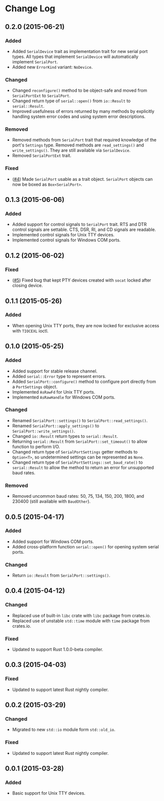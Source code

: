 # Change Log

## 0.2.0 (2015-06-21)
### Added
* Added `SerialDevice` trait as implementation trait for new serial port types. All types that
  implement `SerialDevice` will automatically implement `SerialPort`.
* Added new `ErrorKind` variant: `NoDevice`.

### Changed
* Changed `reconfigure()` method to be object-safe and moved from `SerialPortExt` to `SerialPort`.
* Changed return type of `serial::open()` from `io::Result` to `serial::Result`.
* Improved usefulness of errors returned by many methods by explicitly handling system error codes
  and using system error descriptions.

### Removed
* Removed methods from `SerialPort` trait that required knowledge of the port's `Settings` type.
  Removed methods are `read_settings()` and `write_settings()`. They are still available via
  `SerialDevice`.
* Removed `SerialPortExt` trait.

### Fixed
* ([#4](https://github.com/dcuddeback/serial-rs/issues/4))
  Made `SerialPort` usable as a trait object. `SerialPort` objects can now be boxed as
  `Box<SerialPort>`.

## 0.1.3 (2015-06-06)
### Added
* Added support for control signals to `SerialPort` trait. RTS and DTR control signals are settable.
  CTS, DSR, RI, and CD signals are readable.
* Implemented control signals for Unix TTY devices.
* Implemented control signals for Windows COM ports.

## 0.1.2 (2015-06-02)
### Fixed
* ([#5](https://github.com/dcuddeback/serial-rs/issues/5))
  Fixed bug that kept PTY devices created with `socat` locked after closing device.

## 0.1.1 (2015-05-26)
### Added
* When opening Unix TTY ports, they are now locked for exclusive access with `TIOCEXL` ioctl.

## 0.1.0 (2015-05-25)
### Added
* Added support for stable release channel.
* Added `serial::Error` type to represent errors.
* Added `SerialPort::configure()` method to configure port directly from a `PortSettings` object.
* Implemented `AsRawFd` for Unix TTY ports.
* Implemented `AsRawHandle` for Windows COM ports.

### Changed
* Renamed `SerialPort::settings()` to `SerialPort::read_settings()`.
* Renamed `SerialPort::apply_settings()` to `SerialPort::write_settings()`.
* Changed `io::Result` return types to `serial::Result`.
* Returning `serial::Result` from `SerialPort::set_timeout()` to allow function to perform I/O.
* Changed return type of `SerialPortSettings` getter methods to `Option<T>`, so undetermined
  settings can be represented as `None`.
* Changed return type of `SerialPortSettings::set_baud_rate()` to `serial::Result` to allow the
  method to return an error for unsupported baud rates.

### Removed
* Removed uncommon baud rates: 50, 75, 134, 150, 200, 1800, and 230400 (still available with
  `BaudOther`).

## 0.0.5 (2015-04-17)
### Added
* Added support for Windows COM ports.
* Added cross-platform function `serial::open()` for opening system serial ports.

### Changed
* Return `io::Result` from `SerialPort::settings()`.

## 0.0.4 (2015-04-12)
### Changed
* Replaced use of built-in `libc` crate with `libc` package from crates.io.
* Replaced use of unstable `std::time` module with `time` package from crates.io.

### Fixed
* Updated to support Rust 1.0.0-beta compiler.

## 0.0.3 (2015-04-03)
### Fixed
* Updated to support latest Rust nightly compiler.

## 0.0.2 (2015-03-29)
### Changed
* Migrated to new `std::io` module form `std::old_io`.

### Fixed
* Updated to support latest Rust nightly compiler.

## 0.0.1 (2015-03-28)
### Added
* Basic support for Unix TTY devices.
